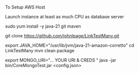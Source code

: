 
To Setup AWS Host

Launch instance at least as much CPU as database server

sudo yum install -y java-21 git maven

git clone https://github.com/johnlpage/LinkTestMany.git

export JAVA_HOME="/usr/lib/jvm/java-21-amazon-corretto"
cd LinkTestMany
mvn clean package

export MONGO_URI="... YOUR URI & CREDS "
java -jar bin/CoreMongoTest.jar <config.json>